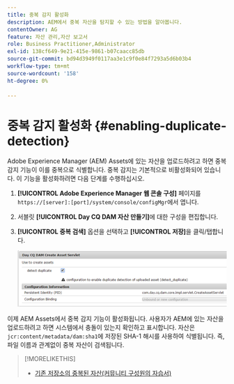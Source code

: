 ```yaml
---
title: 중복 감지 활성화
description: AEM에서 중복 자산을 탐지할 수 있는 방법을 알아봅니다.
contentOwner: AG
feature: 자산 관리,자산 보고서
role: Business Practitioner,Administrator
exl-id: 138cf649-9e21-415e-9861-b07caacc85db
source-git-commit: bd94d3949f0117aa3e1c9f0e84f7293a5d6b03b4
workflow-type: tm+mt
source-wordcount: '158'
ht-degree: 0%

---
```


# 중복 감지 활성화 {#enabling-duplicate-detection}

Adobe Experience Manager (AEM) Assets에 있는 자산을 업로드하려고 하면 중복 감지 기능이 이를 중복으로 식별합니다. 중복 감지는 기본적으로 비활성화되어 있습니다. 이 기능을 활성화하려면 다음 단계를 수행하십시오.

1. **[!UICONTROL Adobe Experience Manager 웹 콘솔 구성]** 페이지를 `https://[server]:[port]/system/console/configMgr`에서 엽니다.
1. 서블릿 **[!UICONTROL Day CQ DAM 자산 만들기]**&#x200B;에 대한 구성을 편집합니다.
1. **[!UICONTROL 중복 검색]** 옵션을 선택하고 **[!UICONTROL 저장]**&#x200B;을 클릭/탭합니다.

   ![서블릿에서 중복 감지 옵션을 선택합니다](assets/chlimage_1-377.png)

이제 AEM Assets에서 중복 감지 기능이 활성화됩니다. 사용자가 AEM에 있는 자산을 업로드하려고 하면 시스템에서 충돌이 있는지 확인하고 표시합니다. 자산은 `jcr:content/metadata/dam:sha1`에 저장된 SHA-1 해시를 사용하여 식별됩니다. 즉, 파일 이름과 관계없이 중복 자산이 검색됩니다.

>[!MORELIKETHIS]
>
>* [기존 저장소의 중복된 자산(커뮤니티 구성원의 자습서)](https://experience-aem.blogspot.com/2019/06/aem-65-find-duplicate-assets-binaries-in-existing-repository.html)

